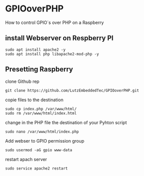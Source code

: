# GPIOoverPHP
How to control GPIO´s over PHP on a Raspberry

## install Webserver on Respberry PI


```
sudo apt install apache2 -y
sudo apt install php libapache2-mod-php -y
```


## Presetting Raspberry 

clone Github rep
```
git clone https://github.com/LutzEmbeddedTec/GPIOoverPHP.git

```

copie files to the destination

```
sudo cp index.php /var/www/html/
sudo rm /var/www/html/index.html

```

change in the PHP file the destination of your Pyhton script


```
sudo nano /var/www/html/index.php
```


Add webser to GPIO permission group

```
sudo usermod -aG gpio www-data
```

restart apach server

```
sudo service apache2 restart
```


